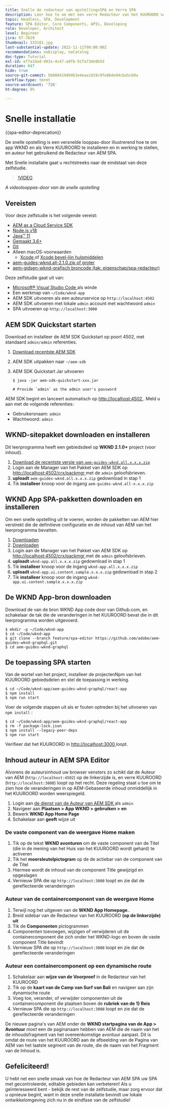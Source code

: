 ```yaml
---
title: Snelle de redacteur van opstellingsSPA en Verre SPA
description: Leer hoe te om met een verre Redacteur van het KUUROORD van SPA en van AEM in 15 minuten in werking te stellen!
topic: Headless, SPA, Development
feature: SPA Editor, Core Components, APIs, Developing
role: Developer, Architect
level: Beginner
jira: KT-7629
thumbnail: 333181.jpg
last-substantial-update: 2022-11-11T00:00:00Z
recommendations: noDisplay, noCatalog
doc-type: Tutorial
exl-id: ef7a1dad-993a-4c47-a9fb-91fa73de9b5d
duration: 647
hide: true
source-git-commit: 5b008419d0463e4eaa1d19c9fe86de94cba5cb9a
workflow-type: tm+mt
source-wordcount: '726'
ht-degree: 0%

---
```


# Snelle installatie

{{spa-editor-deprecation}}

De snelle opstelling is een versnelde looppas-door illustrerend hoe te om app WKND en als Verre KUUROORD te installeren en in werking te stellen, en auteur het gebruikend de Redacteur van AEM SPA.

Met Snelle installatie gaat u rechtstreeks naar de eindstaat van deze zelfstudie.

>[!VIDEO](https://video.tv.adobe.com/v/333181?quality=12&learn=on)

_A videolooppas-door van de snelle opstelling_

## Vereisten

Voor deze zelfstudie is het volgende vereist:

+ [AEM as a Cloud Service SDK](https://experienceleague.adobe.com/docs/experience-manager-learn/cloud-service/local-development-environment-set-up/aem-runtime.html?lang=nl-NL)
+ [ Node.js v18 ](https://nodejs.org/en/)
+ [ Java™ 11 ](https://downloads.experiencecloud.adobe.com/content/software-distribution/en/general.html)
+ [ Gemaakt 3.6+ ](https://maven.apache.org/)
+ [ Git ](https://git-scm.com/downloads)
+ Alleen macOS-voorwaarden
   + [ Xcode ](https://developer.apple.com/xcode/) of [ Xcode bevel-lijn hulpmiddelen ](https://developer.apple.com/xcode/resources/)
+ [ aem-guides-wknd.all-2.1.0.zip of groter ](https://github.com/adobe/aem-guides-wknd/releases)
+ [ aem-gidsen-wknd-grafisch broncode (tak: eigenschap/spa-redacteur) ](https://github.com/adobe/aem-guides-wknd-graphql/tree/feature/spa-editor)


Deze zelfstudie gaat uit van:

+ [ Microsoft® Visual Studio Code ](https://visualstudio.microsoft.com/) als winde
+ Een werkmap van `~/Code/wknd-app`
+ AEM SDK uitvoeren als een auteurservice op `http://localhost:4502`
+ AEM SDK uitvoeren met lokale `admin` account met wachtwoord `admin`
+ SPA uitvoeren op `http://localhost:3000`

## AEM SDK Quickstart starten

Download en installeer de AEM SDK Quickstart op poort 4502, met standaard `admin/admin` referenties.

1. [ Download recentste AEM SDK ](https://experience.adobe.com/#/downloads/content/software-distribution/en/aemcloud.html?fulltext=AEM*+SDK*&orderby=%40jcr%3Acontent%2Fjcr%3AlastModified&orderby.sort=desc&layout=list&p.offset=0&p.limit=1)
1. AEM SDK uitpakken naar `~/aem-sdk`
1. AEM SDK Quickstart Jar uitvoeren

   ```
   $ java -jar aem-sdk-quickstart-xxx.jar
   
   # Provide `admin` as the admin user's password
   ```

AEM SDK begint en lanceert automatisch op [ http://localhost:4502 ](http://localhost:4502). Meld u aan met de volgende referenties:

+ Gebruikersnaam: `admin`
+ Wachtwoord: `admin`

## WKND-sitepakket downloaden en installeren

Dit leerprogramma heeft een gebiedsdeel op __WKND 2.1.0+__ project (voor inhoud).

1. [ Download de recentste versie van `aem-guides-wknd.all.x.x.x.zip` ](https://github.com/adobe/aem-guides-wknd/releases)
1. Login aan de Manager van het Pakket van AEM SDK op [ http://localhost:4502/crx/packmgr ](http://localhost:4502/crx/packmgr) met de `admin` geloofsbrieven.
1. __uploadt__ `aem-guides-wknd.all.x.x.x.zip` gedownload in stap 1
1. Tik __installeer__ knoop voor de ingang `aem-guides-wknd.all-x.x.x.zip`

## WKND App SPA-pakketten downloaden en installeren

Om een snelle opstelling uit te voeren, worden de pakketten van AEM hier verstrekt die de definitieve configuratie en de inhoud van AEM van het leerprogramma bevatten.

1. [Downloaden ](./assets/quick-setup/wknd-app.all-1.0.0-SNAPSHOT.zip)
1. [Downloaden ](./assets/quick-setup/wknd-app.ui.content.sample-1.0.1.zip)
1. Login aan de Manager van het Pakket van AEM SDK op [ http://localhost:4502/crx/packmgr ](http://localhost:4502/crx/packmgr) met de `admin` geloofsbrieven.
1. __uploadt__ `wknd-app.all.x.x.x.zip` gedownload in stap 1
1. Tik __installeer__ knoop voor de ingang `wknd-app.all.x.x.x.zip`
1. __uploadt__ `wknd-app.ui.content.sample.x.x.x.zip` gedownload in stap 2
1. Tik __installeer__ knoop voor de ingang `wknd-app.ui.content.sample.x.x.x.zip`

## De WKND App-bron downloaden

Download de van de bron WKND App code door van Github.com, en schakelaar de tak die de veranderingen in het KUUROORD bevat die in dit leerprogramma worden uitgevoerd.

```
$ mkdir -p ~/Code/wknd-app
$ cd ~/Code/wknd-app
$ git clone --branch feature/spa-editor https://github.com/adobe/aem-guides-wknd-graphql.git
$ cd aem-guides-wknd-graphql
```

## De toepassing SPA starten

Van de wortel van het project, installeer de projectenNpm van het KUUROORD gebiedsdelen en stel de toepassing in werking.

```
$ cd ~/Code/wknd-app/aem-guides-wknd-graphql/react-app
$ npm install
$ npm run start
```

Voer de volgende stappen uit als er fouten optreden bij het uitvoeren van `npm install` :

```
$ cd ~/Code/wknd-app/aem-guides-wknd-graphql/react-app
$ rm -f package-lock.json
$ npm install --legacy-peer-deps
$ npm run start
```

Verifieer dat het KUUROORD in [ http://localhost:3000 ](http://localhost:3000) loopt.

## Inhoud auteur in AEM SPA Editor

Alvorens de auteursinhoud uw browser vensters zo schikt dat de Auteur van AEM (`http://localhost:4502`) op de linkerzijde is, en verre KUUROORD (`http://localhost:3000`) loopt op het recht. Deze regeling staat u toe om te zien hoe de veranderingen in op AEM-Gebaseerde inhoud onmiddellijk in het KUUROORD worden weerspiegeld.

1. Login aan [ de dienst van de Auteur van AEM SDK ](http://localhost:4502) als `admin`
1. Navigeer aan __Plaatsen > App WKND > gebruiken > en__
1. Bewerk __WKND App Home Page__
1. Schakelaar aan __geeft__ wijze uit

### De vaste component van de weergave Home maken

1. Tik op de tekst __WKND avonturen__ om de vaste component van de Titel (die in de mening van het Huis van het KUUROORD wordt gehard) te activeren
1. Tik het __moersleutelpictogram__ op de de actiebar van de component van de Titel
1. Hiermee wordt de inhoud van de component Title gewijzigd en opgeslagen
1. Vernieuw SPA die op `http://localhost:3000` loopt en zie dat de gereflecteerde veranderingen

### Auteur van de containercomponent van de weergave Home

1. Terwijl nog het uitgeven van de __WKND App Homepage__..
1. Breid sidebar van de Redacteur van het KUUROORD __(op de linkerzijde) uit__
1. Tik de __Componenten__ pictogrammen
1. Componenten toevoegen, wijzigen of verwijderen uit de containercomponent die zich onder het WKND-logo en boven de vaste component Title bevindt
1. Vernieuw SPA die op `http://localhost:3000` loopt en zie dat de gereflecteerde veranderingen

### Auteur een containercomponent op een dynamische route

1. Schakelaar aan __wijze van de Voorproef__ in de Redacteur van het KUUROORD
1. Tik op de __kaart van de Camp van Surf van Bali__ en navigeer aan zijn dynamische route
1. Voeg toe, verander, of verwijder componenten uit de containercomponent die plaatsen boven de __rubriek van de 1&rbrace; Reis__
1. Vernieuw SPA die op `http://localhost:3000` loopt en zie dat de gereflecteerde veranderingen

De nieuwe pagina&#39;s van AEM onder de __WKND startpagina van de App > Avontuur__ _moet_ een de paginanaam hebben van AEM die de naam van het de inhoudsfragment van het overeenkomstige avontuur aanpast. Dit is omdat de route van het KUUROORD aan de afbeelding van de Pagina van AEM van het laatste segment van de route, die de naam van het Fragment van de Inhoud is.

## Gefeliciteerd!

U hebt net een snelle smaak van hoe de Redacteur van AEM SPA uw SPA met gecontroleerde, editable gebieden kan verbeteren! Als u geïnteresseerd bent - bekijk de rest van de zelfstudie, maar zorg ervoor dat u opnieuw begint, want in deze snelle installatie bevindt uw lokale ontwikkelomgeving zich nu in de eindfase van de zelfstudie!
